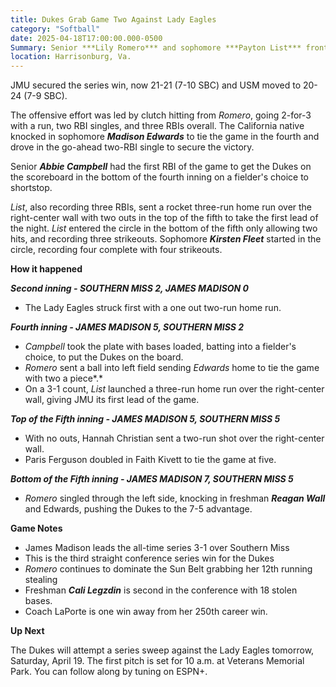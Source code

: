 ```yaml
---   
title: Dukes Grab Game Two Against Lady Eagles  
category: "Softball"  
date: 2025-04-18T17:00:00.000-0500  
Summary: Senior ***Lily Romero*** and sophomore ***Payton List*** front three RBIs respectively in a 7-5 win over Southern Miss on Friday night in Veterans Memorial Park in Sun Belt action. 
location: Harrisonburg, Va. 
---  
```


JMU secured the series win, now 21-21 (7-10 SBC) and USM moved to 20-24 (7-9 SBC).   

The offensive effort was led by clutch hitting from *Romero*, going 2-for-3 with a run, two RBI singles, and three RBIs overall. The California native knocked in sophomore ***Madison Edwards*** to tie the game in the fourth and drove in the go-ahead two-RBI single to secure the victory.

Senior ***Abbie Campbell*** had the first RBI of the game to get the Dukes on the scoreboard in the bottom of the fourth inning on a fielder's choice to shortstop. 

*List*, also recording three RBIs, sent a rocket three-run home run over the right-center wall with two outs in the top of the fifth to take the first lead of the night. *List* entered the circle in the bottom of the fifth only allowing two hits, and recording three strikeouts. Sophomore ***Kirsten Fleet*** started in the circle, recording four complete with four strikeouts. 

**How it happened**

***Second inning \-  SOUTHERN MISS 2, JAMES MADISON 0***

* The Lady Eagles struck first with a one out two-run home run. 

***Fourth inning \-  JAMES MADISON 5, SOUTHERN MISS 2***

* *Campbell* took the plate with bases loaded, batting into a fielder's choice, to put the Dukes on the board.  
* *Romero* sent a ball into left field sending *Edwards* home to tie the game with two a piece*.*   
* On a 3-1 count, *List* launched a three-run home run over the right-center wall, giving JMU its first lead of the game. 

***Top of the Fifth inning \-  JAMES MADISON 5, SOUTHERN MISS 5***

* With no outs, Hannah Christian sent a two-run shot over the right-center wall.  
* Paris Ferguson doubled in Faith Kivett to tie the game at five. 

***Bottom of the Fifth inning \-  JAMES MADISON 7, SOUTHERN MISS 5***

* *Romero* singled through the left side, knocking in freshman ***Reagan Wall*** and Edwards, pushing the Dukes to the 7-5 advantage.  


**Game Notes**

* James Madison leads the all-time series 3-1 over Southern Miss  
* This is the third straight conference series win for the Dukes  
* *Romero* continues to dominate the Sun Belt grabbing her 12th running stealing   
* Freshman ***Cali Legzdin*** is second in the conference with 18 stolen bases.   
* Coach LaPorte is one win away from her 250th career win.  


**Up Next**

The Dukes will attempt a series sweep against the Lady Eagles tomorrow, Saturday, April 19\. The first pitch is set for 10 a.m. at Veterans Memorial Park. You can follow along by tuning on ESPN+.
